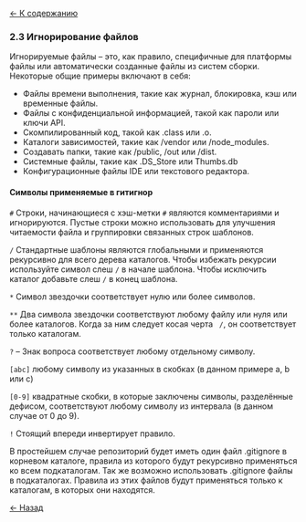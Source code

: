 [<- К содержанию](readme.md)

### 2.3 Игнорирование файлов

Игнорируемые файлы – это, как правило, специфичные для платформы файлы или автоматически созданные файлы из систем сборки. Некоторые общие примеры включают в себя:

* Файлы времени выполнения, такие как журнал, блокировка, кэш или временные файлы.
* Файлы с конфиденциальной информацией, такой как пароли или ключи API.
* Скомпилированный код, такой как .class или .o.
* Каталоги зависимостей, такие как /vendor или /node_modules.
* Создавать папки, такие как /public, /out или /dist.
* Системные файлы, такие как .DS_Store или Thumbs.db
* Конфигурационные файлы IDE или текстового редактора.
  
#### Символы применяемые в гитигнор

`#` Строки, начинающиеся с хэш-метки `#` являются комментариями и игнорируются. Пустые строки можно использовать для улучшения читаемости файла и группировки связанных строк шаблонов.

`/` Стандартные шаблоны являются глобальными и применяются рекурсивно для всего дерева каталогов.
Чтобы избежать рекурсии используйте символ слеш `/` в начале шаблона.
Чтобы исключить каталог добавьте слеш `/` в конец шаблона.

`*` Символ звездочки соответствует нулю или более символов.

`**` Два символа звездочки соответствуют любому файлу или нуля или более каталогов. Когда за ним следует косая черта ` /`, он соответствует только каталогам.

`?` – Знак вопроса соответствует любому отдельному символу.

`[abc]` любому символу из указанных в скобках (в данном примере a, b или c)

`[0-9]` квадратные скобки, в которые заключены символы, разделённые дефисом, соответствуют любому символу из интервала (в данном случае от 0 до 9).

`!` Стоящий впереди инвертирует правило.

В простейшем случае репозиторий будет иметь один файл .gitignore в корневом каталоге, правила из которого будут рекурсивно применяться ко всем подкаталогам. Так же возможно использовать .gitignore файлы в подкаталогах. Правила из этих файлов будут применяться только к каталогам, в которых они находятся.

[<- Назад](changes_repository)